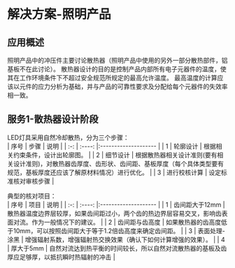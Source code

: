 # 解决方案-照明产品 

## 应用概述 
照明产品中的冲压件主要讨论散热器（照明产品中使用的另外一部分散热部件，铝基板不在此讨论）。 
散热器设计的目的是控制产品内部所有电子元器件的温度，使其在工作环境条件下不超过安全规范所规定的最高允许温度。 
最高温度的计算应该以元件的应力分析为基础，并与产品的可靠性要求及分配给每个元器件的失效率相一致。 

## 服务1-散热器设计阶段 
LED灯具采用自然冷却散热，分为三个步骤：  
| 序号 | 步骤  | 说明 |
| :-: | :----: |:-------------------- |
| 1 | 轮廓设计 | 根据相关约束条件，设计出轮廓图。 |
| 2 | 细节设计 | 根据散热器相关设计准则(要有相关设计准则)，对散热器齿厚度、齿形状、齿间距、基板厚度（每个具体类型要有规范，基板厚度还应该了解原材料情况）进行优化。 |
| 3 | 进行校核计算 | 设定标准核对审核步骤 | 
 
 典型的核对项目：  
| 序号 | 项目  | 说明 |
| :-: | :----: |:-------------------- |
| 1 | 齿间距大于12mm | 散热器温度边界层较厚，如果齿间距过小，两个齿的热边界层容易交叉，影响齿表面对流。作为一般情况下的建议。 |
| 2 | 齿间距与齿高度 | 如果散热器的齿高度低于10mm，可以按照齿间距大于等于1.2倍齿高度来确定齿间距。 |
| 3 | 表面处理-涂黑 | 增强辐射系数，增强辐射热交换效果（确认下如何计算增强的效果）。 | 
| 4 | 厚大于5mm | 自然对流达到热平衡的时间较长，所以自然对流散热器的基板及齿厚应足够厚，以抵抗瞬时热辐射的冲击 | 

